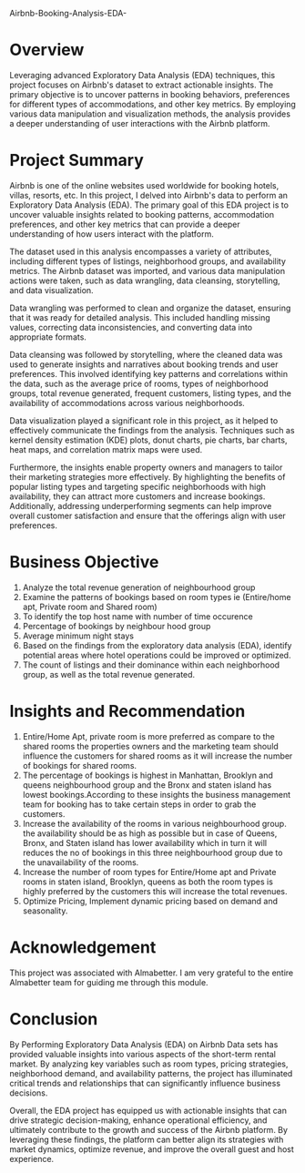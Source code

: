 Airbnb-Booking-Analysis-EDA-
# Overview
Leveraging advanced Exploratory Data Analysis (EDA) techniques, this project focuses on Airbnb's dataset to extract actionable insights. The primary objective is to uncover patterns in booking behaviors, preferences for different types of accommodations, and other key metrics. By employing various data manipulation and visualization methods, the analysis provides a deeper understanding of user interactions with the Airbnb platform.

# Project Summary
Airbnb is one of the online websites used worldwide for booking hotels, villas, resorts, etc. In this project, I delved into Airbnb's data to perform an Exploratory Data Analysis (EDA). The primary goal of this EDA project is to uncover valuable insights related to booking patterns, accommodation preferences, and other key metrics that can provide a deeper understanding of how users interact with the platform.

The dataset used in this analysis encompasses a variety of attributes, including different types of listings, neighborhood groups, and availability metrics. The Airbnb dataset was imported, and various data manipulation actions were taken, such as data wrangling, data cleansing, storytelling, and data visualization.

Data wrangling was performed to clean and organize the dataset, ensuring that it was ready for detailed analysis. This included handling missing values, correcting data inconsistencies, and converting data into appropriate formats.

Data cleansing was followed by storytelling, where the cleaned data was used to generate insights and narratives about booking trends and user preferences. This involved identifying key patterns and correlations within the data, such as the average price of rooms, types of neighborhood groups, total revenue generated, frequent customers, listing types, and the availability of accommodations across various neighborhoods.

Data visualization played a significant role in this project, as it helped to effectively communicate the findings from the analysis. Techniques such as kernel density estimation (KDE) plots, donut charts, pie charts, bar charts, heat maps, and correlation matrix maps were used.

Furthermore, the insights enable property owners and managers to tailor their marketing strategies more effectively. By highlighting the benefits of popular listing types and targeting specific neighborhoods with high availability, they can attract more customers and increase bookings. Additionally, addressing underperforming segments can help improve overall customer satisfaction and ensure that the offerings align with user preferences.

# Business Objective
1. Analyze the total revenue generation of neighbourhood group
2. Examine the patterns of bookings based on room types ie (Entire/home apt, Private room and Shared room)
3. To identify the top host name with number of time occurence
4. Percentage of bookings by neighbour hood group
5. Average minimum night stays
6. Based on the findings from the exploratory data analysis (EDA), identify potential areas where hotel operations could be improved or optimized.
7. The count of listings and their dominance within each neighborhood group, as well as the total revenue generated.

# Insights and Recommendation
1. Entire/Home Apt, private room is more preferred as compare to the shared rooms the properties owners and the marketing team should influence the customers for shared rooms as it will increase the number of bookings for shared rooms.
2. The percentage of bookings is highest in Manhattan, Brooklyn and queens neighbourhood group and the Bronx and staten island has lowest bookings.According to these insights the business management team for booking has to take certain steps in order to grab the customers.
3. Increase the availability of the rooms in various neighbourhood group. the availability should be as high as possible but in case of Queens, Bronx, and Staten island has lower availability which in turn it will reduces the no of bookings in this three neighbourhood group due to the unavailability of the rooms.
4. Increase the number of room types for Entire/Home apt and Private rooms in staten island, Brooklyn, queens as both the room types is highly preferred by the customers this will increase the total revenues.
5. Optimize Pricing, Implement dynamic pricing based on demand and seasonality.

# Acknowledgement
This project was associated with Almabetter. I am very grateful to the entire Almabetter team for guiding me through this module.

# Conclusion
By Performing Exploratory Data Analysis (EDA) on Airbnb Data sets has provided valuable insights into various aspects of the short-term rental market. By analyzing key variables such as room types, pricing strategies, neighborhood demand, and availability patterns, the project has illuminated critical trends and relationships that can significantly influence business decisions.

Overall, the EDA project has equipped us with actionable insights that can drive strategic decision-making, enhance operational efficiency, and ultimately contribute to the growth and success of the Airbnb platform. By leveraging these findings, the platform can better align its strategies with market dynamics, optimize revenue, and improve the overall guest and host experience.
